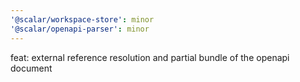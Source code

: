 ```yaml
---
'@scalar/workspace-store': minor
'@scalar/openapi-parser': minor
---
```


feat: external reference resolution and partial bundle of the openapi document
